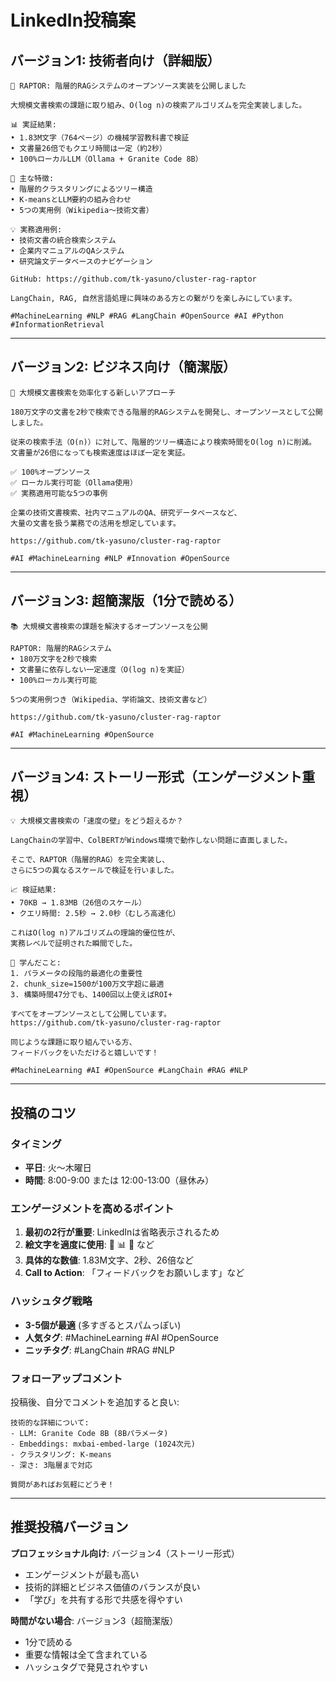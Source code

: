 # LinkedIn投稿案

## バージョン1: 技術者向け（詳細版）

```
🌳 RAPTOR: 階層的RAGシステムのオープンソース実装を公開しました

大規模文書検索の課題に取り組み、O(log n)の検索アルゴリズムを完全実装しました。

📊 実証結果:
• 1.83M文字（764ページ）の機械学習教科書で検証
• 文書量26倍でもクエリ時間は一定（約2秒）
• 100%ローカルLLM（Ollama + Granite Code 8B）

🔬 主な特徴:
• 階層的クラスタリングによるツリー構造
• K-meansとLLM要約の組み合わせ
• 5つの実用例（Wikipedia～技術文書）

💡 実務適用例:
• 技術文書の統合検索システム
• 企業内マニュアルのQAシステム
• 研究論文データベースのナビゲーション

GitHub: https://github.com/tk-yasuno/cluster-rag-raptor

LangChain, RAG, 自然言語処理に興味のある方との繋がりを楽しみにしています。

#MachineLearning #NLP #RAG #LangChain #OpenSource #AI #Python #InformationRetrieval
```

---

## バージョン2: ビジネス向け（簡潔版）

```
🚀 大規模文書検索を効率化する新しいアプローチ

180万文字の文書を2秒で検索できる階層的RAGシステムを開発し、オープンソースとして公開しました。

従来の検索手法（O(n)）に対して、階層的ツリー構造により検索時間をO(log n)に削減。
文書量が26倍になっても検索速度はほぼ一定を実証。

✅ 100%オープンソース
✅ ローカル実行可能（Ollama使用）
✅ 実務適用可能な5つの事例

企業の技術文書検索、社内マニュアルのQA、研究データベースなど、
大量の文書を扱う業務での活用を想定しています。

https://github.com/tk-yasuno/cluster-rag-raptor

#AI #MachineLearning #NLP #Innovation #OpenSource
```

---

## バージョン3: 超簡潔版（1分で読める）

```
📚 大規模文書検索の課題を解決するオープンソースを公開

RAPTOR: 階層的RAGシステム
• 180万文字を2秒で検索
• 文書量に依存しない一定速度（O(log n)を実証）
• 100%ローカル実行可能

5つの実用例つき（Wikipedia、学術論文、技術文書など）

https://github.com/tk-yasuno/cluster-rag-raptor

#AI #MachineLearning #OpenSource
```

---

## バージョン4: ストーリー形式（エンゲージメント重視）

```
💡 大規模文書検索の「速度の壁」をどう超えるか？

LangChainの学習中、ColBERTがWindows環境で動作しない問題に直面しました。

そこで、RAPTOR（階層的RAG）を完全実装し、
さらに5つの異なるスケールで検証を行いました。

📈 検証結果:
• 70KB → 1.83MB（26倍のスケール）
• クエリ時間: 2.5秒 → 2.0秒（むしろ高速化）

これはO(log n)アルゴリズムの理論的優位性が、
実務レベルで証明された瞬間でした。

🎯 学んだこと:
1. パラメータの段階的最適化の重要性
2. chunk_size=1500が100万文字超に最適
3. 構築時間47分でも、1400回以上使えばROI+

すべてをオープンソースとして公開しています。
https://github.com/tk-yasuno/cluster-rag-raptor

同じような課題に取り組んでいる方、
フィードバックをいただけると嬉しいです！

#MachineLearning #AI #OpenSource #LangChain #RAG #NLP
```

---

## 投稿のコツ

### タイミング

- **平日**: 火〜木曜日
- **時間**: 8:00-9:00 または 12:00-13:00（昼休み）

### エンゲージメントを高めるポイント

1. **最初の2行が重要**: LinkedInは省略表示されるため
2. **絵文字を適度に使用**: 🌳 📊 🚀 など
3. **具体的な数値**: 1.83M文字、2秒、26倍など
4. **Call to Action**: 「フィードバックをお願いします」など

### ハッシュタグ戦略

- **3-5個が最適** (多すぎるとスパムっぽい)
- **人気タグ**: #MachineLearning #AI #OpenSource
- **ニッチタグ**: #LangChain #RAG #NLP

### フォローアップコメント

投稿後、自分でコメントを追加すると良い:

```
技術的な詳細について:
- LLM: Granite Code 8B (8Bパラメータ)
- Embeddings: mxbai-embed-large (1024次元)
- クラスタリング: K-means
- 深さ: 3階層まで対応

質問があればお気軽にどうぞ！
```

---

## 推奨投稿バージョン

**プロフェッショナル向け**: バージョン4（ストーリー形式）

- エンゲージメントが最も高い
- 技術的詳細とビジネス価値のバランスが良い
- 「学び」を共有する形で共感を得やすい

**時間がない場合**: バージョン3（超簡潔版）

- 1分で読める
- 重要な情報は全て含まれている
- ハッシュタグで発見されやすい

